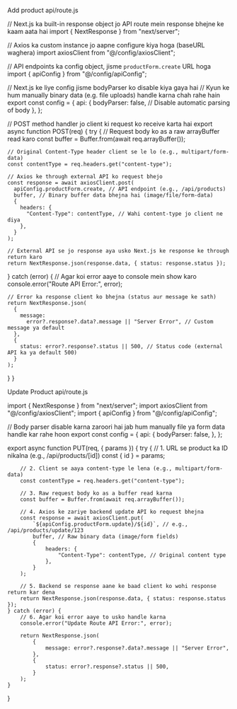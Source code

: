 Add product api/route.js

// Next.js ka built-in response object jo API route mein response bhejne ke kaam aata hai
import { NextResponse } from "next/server";

// Axios ka custom instance jo aapne configure kiya hoga (baseURL waghera)
import axiosClient from "@/config/axiosClient";

// API endpoints ka config object, jisme `productForm.create` URL hoga
import { apiConfig } from "@/config/apiConfig";

// Next.js ke liye config jisme bodyParser ko disable kiya gaya hai
// Kyun ke hum manually binary data (e.g. file uploads) handle karna chah rahe hain
export const config = {
api: {
bodyParser: false, // Disable automatic parsing of body
},
};

// POST method handler jo client ki request ko receive karta hai
export async function POST(req) {
try {
// Request body ko as a raw arrayBuffer read karo
const buffer = Buffer.from(await req.arrayBuffer());

    // Original Content-Type header client se le lo (e.g., multipart/form-data)
    const contentType = req.headers.get("content-type");

    // Axios ke through external API ko request bhejo
    const response = await axiosClient.post(
      apiConfig.productForm.create, // API endpoint (e.g., /api/products)
      buffer, // Binary buffer data bhejna hai (image/file/form-data)
      {
        headers: {
          "Content-Type": contentType, // Wahi content-type jo client ne diya
        },
      }
    );

    // External API se jo response aya usko Next.js ke response ke through return karo
    return NextResponse.json(response.data, { status: response.status });

} catch (error) {
// Agar koi error aaye to console mein show karo
console.error("Route API Error:", error);

    // Error ka response client ko bhejna (status aur message ke sath)
    return NextResponse.json(
      {
        message:
          error?.response?.data?.message || "Server Error", // Custom message ya default
      },
      {
        status: error?.response?.status || 500, // Status code (external API ka ya default 500)
      }
    );

}
}

Update Product api/route.js

import { NextResponse } from "next/server";
import axiosClient from "@/config/axiosClient";
import { apiConfig } from "@/config/apiConfig";

// Body parser disable karna zaroori hai jab hum manually file ya form data handle kar rahe hoon
export const config = {
api: {
bodyParser: false,
},
};

export async function PUT(req, { params }) {
try {
// 1. URL se product ka ID nikalna (e.g., /api/products/[id])
const { id } = params;

        // 2. Client se aaya content-type le lena (e.g., multipart/form-data)
        const contentType = req.headers.get("content-type");

        // 3. Raw request body ko as a buffer read karna
        const buffer = Buffer.from(await req.arrayBuffer());

        // 4. Axios ke zariye backend update API ko request bhejna
        const response = await axiosClient.put(
            `${apiConfig.productForm.update}/${id}`, // e.g., /api/products/update/123
            buffer, // Raw binary data (image/form fields)
            {
                headers: {
                    "Content-Type": contentType, // Original content type
                },
            }
        );

        // 5. Backend se response aane ke baad client ko wohi response return kar dena
        return NextResponse.json(response.data, { status: response.status });
    } catch (error) {
        // 6. Agar koi error aaye to usko handle karna
        console.error("Update Route API Error:", error);

        return NextResponse.json(
            {
                message: error?.response?.data?.message || "Server Error",
            },
            {
                status: error?.response?.status || 500,
            }
        );
    }

}
